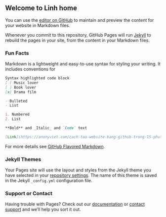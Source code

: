 ## Welcome to Linh home

You can use the [editor on GitHub](https://github.com/Linhdieu1/web/edit/main/README.md) to maintain and preview the content for your website in Markdown files.

Whenever you commit to this repository, GitHub Pages will run [Jekyll](https://jekyllrb.com/) to rebuild the pages in your site, from the content in your Markdown files.

### Fun Facts

Markdown is a lightweight and easy-to-use syntax for styling your writing. It includes conventions for

```markdown
Syntax highlighted code block
[ ] Music lover
[ ] Book lover
[x] Drama film

- Bulleted
- List

1. Numbered
2. List

**Bold** and _Italic_ and `Code` text

[Link](https://anonyviet.com/cach-tao-website-bang-github-trong-15-phut/) and ![Image](https://www.google.com/imgres?imgurl=https%3A%2F%2Fres.cloudinary.com%2Fpracticaldev%2Fimage%2Ffetch%2Fs--i_sb3chq--%2Fc_imagga_scale%2Cf_auto%2Cfl_progressive%2Ch_900%2Cq_auto%2Cw_1600%2Fhttps%3A%2F%2Fthepracticaldev.s3.amazonaws.com%2Fi%2Ffk0849hvg2rt13bpqhjy.jpg&imgrefurl=http%3A%2F%2Fwww.devopstechhub.com%2F2020%2F09%2Fgithub-action-la-gi-lam-quen-voi-github.html&tbnid=bgKiPn6UOsCJaM&vet=12ahUKEwiUq5eB2_vyAhVhNaYKHWc4DCkQMygAegUIARC4AQ..i&docid=SpUULjnvGgl8XM&w=1600&h=900&q=git%20hub&ved=2ahUKEwiUq5eB2_vyAhVhNaYKHWc4DCkQMygAegUIARC4AQ
```

For more details see [GitHub Flavored Markdown](https://guides.github.com/features/mastering-markdown/).

### Jekyll Themes

Your Pages site will use the layout and styles from the Jekyll theme you have selected in your [repository settings](https://github.com/Linhdieu1/web/settings/pages). The name of this theme is saved in the Jekyll `_config.yml` configuration file.

### Support or Contact

Having trouble with Pages? Check out our [documentation](https://docs.github.com/categories/github-pages-basics/) or [contact support](https://support.github.com/contact) and we’ll help you sort it out.
